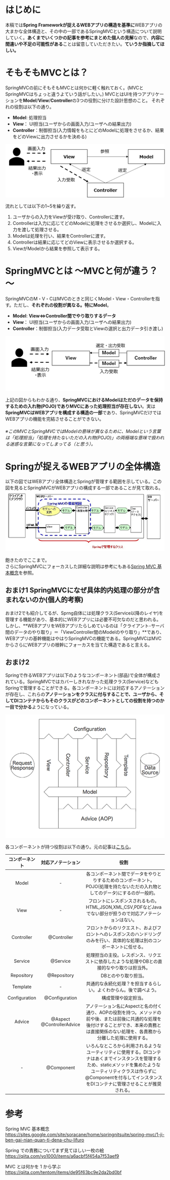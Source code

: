 # はじめに
本稿では**Spring Frameworkが捉えるWEBアプリの構造を基準に**WEBアプリの大まかな全体構造と、その中の一部であるSpringMVCという構造について説明していく。**あくまでいくつかの記事を参考にまとめた個人の見解**なので、**内容に間違いや不足の可能性がある**ことは留意していただきたい。**ていうか指摘してほしい。**

# そもそもMVCとは？
SpringMVCの前にそもそもMVCとは何かに軽く触れておく。(MVCとSpringMVCはちょっと違うよていう話がしたい。)
MVCとはUIを持つアプリケーションを**Model**/**View**/**Controller**の3つの役割に分けた設計思想のこと。
それぞれの役割は以下の通り。

- **Model**: 処理担当
- **View**： UI担当(ユーザからの画面入力/ユーザへの結果出力)
- **Controller**：制御担当(入力情報をもとにどのModelに処理をさせるか、結果をどのViewに出力させるかを決める)

![SpringMVC.png](Images/SpringMVC1.png)

流れとしては以下の1~5を繰り返す。
1. ユーザからの入力をViewが受け取り、Controllerに渡す。
2. Controllerは入力に応じてどのModelに処理をさせるか選択し、Modelに入力を渡して処理させる。
3. Modelは処理を行い、結果をControllerに渡す。
4. Controllerは結果に応じてどのViewに表示させるか選択する。
5. ViewがModelから結果を参照して表示する。


# SpringMVCとは ～MVCと何が違う？～
SpringMVCのM・V・CはMVCのときと同じくModel・View・Controllerを指す。ただし、**それぞれの役割が異なる。特にModel**。

- **Model**: **View⇔Controller間でやり取りするデータ**
- **View**： UI担当(ユーザからの画面入力/ユーザへの結果出力)
- **Controller**：制御担当(入力データ受取とViewの選択と出力データ引き渡し)

![image-20200902144344847](Images/SpringMVC4.png)

上記の図からもわかる通り、**SpringMVCにおけるModelはただのデータを保持するための入れ物(POJO)**であり**MVCにあった処理担当が存在しない**。実は**SpringMVCはWEBアプリを構成する構造の一部**であり、SpringMVCだけではWEBアプリの機能を完結させることができない。

###### ※このMVCとSpringMVCではModelの意味が異なるために、Modelという言葉は「処理担当」「処理を持たないただの入れ物(POJO)」の両極端な意味で扱われる迷惑な言葉になってしまってる（と思う）。

# Springが捉えるWEBアプリの全体構造
以下の図ではWEBアプリ全体構造とSpringが管理する範囲を示している。この図を見るとSpringMVCがWEBアプリの構成する一部であることが見て取れる。
![img](Images/SpringMVC3.JPG)

飽きたのでここまで。  
さらにSpringMVCにフォーカスした詳細な説明は参考にもある[Spring MVC 基本概念](https://sites.google.com/site/soracane/home/springnitsuite/spring-mvc/1-ji-ben-gai-nian-quan-ti-dena-chu-lifuro#TOC-Spring-MVC-)を参照。

## おまけ1 SpringMVCになぜ具体的内処理の部分が含まれないのか(個人的考察)
おまけ2でも紹介してるが、Sprng自体には処理クラス(Service以降のレイヤ)を管理する機能があり、基本的にWEBアプリには必要不可欠なのだと思われる。
しかし、**WEBアプリをWEBアプリたらしめているのは「クライアント-サーバ間のデータのやり取り」＝「ViewController間のModelのやり取り」**であり、WEBアプリの基幹機能はやはりSpringMVCの機能である。SpringMVCはMVCからさらにWEBアプリの根幹にフォーカスを当てた構造であると言える。

## おまけ2
Springで作るWEBアプリは以下のようなコンポーネント(部品)で全体が構成されている。SpringMVCではカバーしきれなかった処理クラス(Service)などもSpringで管理することができる。各コンポーネントには対応するアノテーションが存在し、これらの**アノテーションをクラスに付与することで、ユーザから、そしてDIコンテナからもそのクラスがどのコンポーネントとしての役割を持つのか一目で分かる**ようになっている。  

![spring-mvc3.png](Images/SpringMVC2.png)

各コンポーネントが持つ役割は以下の通り。元の記事は[こちら](https://qiita.com/yo1000/items/a6acbf5f454a7f53aef9)。


| コンポーネント | 対応アノテーション | 役割 |
|:-:|:-:|:-:|
| Model | - | 各コンポーネント間でデータをやりとりするためのコンポーネント。POJO(処理を持たないただの入れ物としてのデータ)にするのが一般的。 |
| View | - | フロントにレスポンスされるもの。HTML,JSON,XML,CSV,PDFなどJavaでない部分が担うので対応アノテーションはない。 |
| Controller | @Controller | フロントからのリクエスト、およびフロントへのレスポンスのハンドリングのみを行い、具体的な処理は別のコンポーネントに任せる。 |
| Service | @Service | 処理担当の主役。レスポンス、リクエストに依存したような処理やDBとの直接的なやり取りは担当外。 |
| Repository | @Repository | DBとのやり取り担当。 |
| Template | - | 共通的な永続化処理？を担当するらしい。よくわからん。後で調べよう。 |
| Configuration | @Configuration | 構成管理や設定担当。 |
| Advice | @Aspect @ControllerAdvice | アノテーション名にAspectと名の付く通り、AOPの役割を持つ。メソッドの前や後、または前後に共通的な処理を後付けすることができ、本来の責務とは直接関係のない処理を、各責務から分離した処理に使用する。 |
| - | @Component | いろんなところから利用されるようなユーティリティに使用する。DIコンテナはあくまでインスタンスを管理するため、staticメソッドを集めたようなユーティリティクラスは作らずに@Componentを付与してインスタンスをDIコンテナに管理させることが推奨される。 |



# 参考
Spring MVC 基本概念  
https://sites.google.com/site/soracane/home/springnitsuite/spring-mvc/1-ji-ben-gai-nian-quan-ti-dena-chu-lifuro

Spring での責務についてまず見てほしい一枚の絵  
https://qiita.com/yo1000/items/a6acbf5f454a7f53aef9

MVC とは何かを 1 から学ぶ  
https://qiita.com/tentom/items/de95f63bc9e2da2bd0bf
